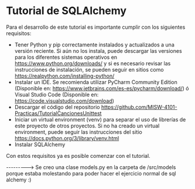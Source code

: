 # Tutorial de SQLAlchemy

Para el desarrollo de este tutorial es importante cumplir con los siguientes requisitos:
* Tener Python y pip correctamente instalados y actualizados a una versión reciente. Si aún no los instala, puede descargar las versiones para los diferentes sistemas operativos en https://www.python.org/downloads/ y si es necesario revisar las instrucciones de instalación, se pueden seguir en sitios como https://realpython.com/installing-python/  
* Instalar un IDE. Se recomienda utilizar PyCharm Community Edition (Disponible en: https://www.jetbrains.com/es-es/pycharm/download/) ó Visual Studio Code (Disponible en: https://code.visualstudio.com/download)
* Descargar el código del repositorio https://github.com/MISW-4101-Practicas/TutorialCancionesUnittest 
* Iniciar un virtual environment (venv) para separar el uso de librerías de este proyecto de otros proyectos. Si no ha creado un virtual environment, puede seguir las instrucciones del sitio https://docs.python.org/3/library/venv.html
* Instalar SQLAlchemy 
 
Con estos requisitos ya es posible comenzar con el tutorial.

---------> Se creo una clase models.py en la carpeta de /src/models porque estaba molestando para poder hacer el ejercicio normal de sql alchemy :) 
